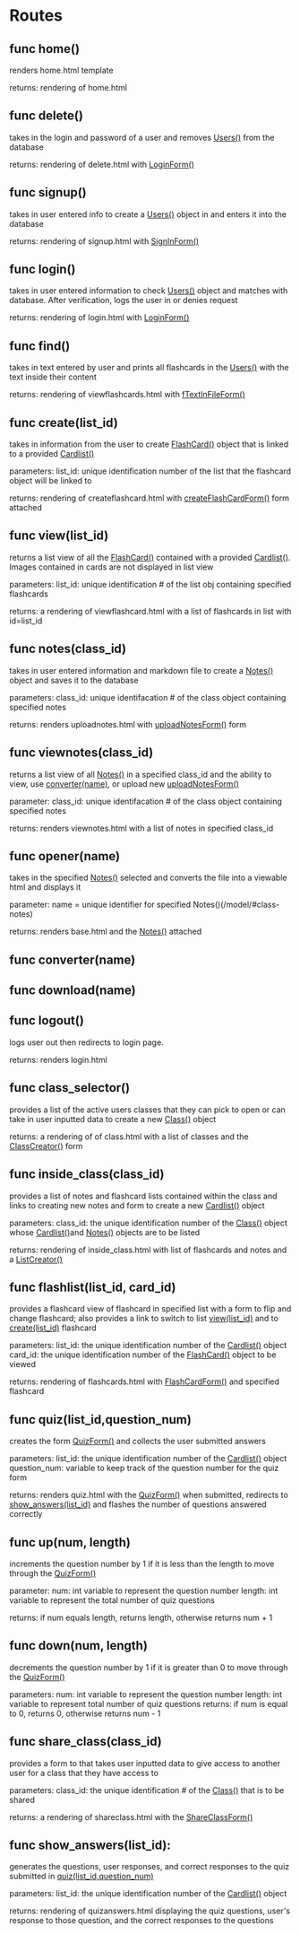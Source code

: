 # Routes

## func home()

renders home.html template
	
returns:
	rendering of home.html

## func delete()

takes in the login and password of a user and removes [Users()](/model/#class-user) from the database

returns: 
        rendering of delete.html with [LoginForm()](/forms/#class-loginform) <br>

## func signup()

takes in user entered info to create a [Users()](/model/#class-user) object in and enters it into the database
	
returns: rendering of signup.html with [SignInForm()](/forms/#class-signinform) <br>

## func login()

takes in user entered information to check [Users()](/model/#class-user) object and matches with database. After verification, logs the user in or denies request

returns: rendering of login.html with [LoginForm()](/forms/#class-loginform)

## func find()

takes in text entered by user and prints all flashcards in the [Users()](/model/#class-class) with the text inside their content

returns:
        rendering of viewflashcards.html with [fTextInFileForm()](/forms/#class-ftextinfileform) <br>   

## func create(list_id)

takes in information from the user to create [FlashCard()](/model/#class-flashcard) object that is linked to a provided [Cardlist()](/model/#class-cardlist)
	
parameters:
		list_id: unique identification number of the list that the flashcard object will be linked to
			
returns:
		rendering of createflashcard.html with [createFlashCardForm()](/forms/#class-createflashcardform) form attached

## func view(list_id)

returns a list view of all the  [FlashCard()](/model/#class-flashcard) contained with a provided [Cardlist()](/model/#class-cardlist). Images contained in cards are not displayed in list view
	
parameters:
		list_id: unique identification # of the list obj containing specified flashcards
			
returns:
		a rendering of viewflashcard.html with a list of flashcards in list with id=list_id

## func notes(class_id)

takes in user entered information and markdown file to create a [Notes()](/models/#class-notes) object and saves it to the database

parameters:
		class_id: unique identifacation # of the class object containing specified notes

returns: renders uploadnotes.html with [uploadNotesForm()](/forms/#class-uploadNotesForm) form 


## func viewnotes(class_id)

returns a list view of all [Notes()](/model/#class-notes) in a specified class_id and the ability to view, use [converter(name)](/routes/#func-convertername), or upload new [uploadNotesForm()](/forms/#class-uploadNotesForm)

parameter:
		class_id: unique identifacation # of the class object containing specified notes

returns: renders viewnotes.html with a list of notes in specified class_id

## func opener(name)

takes in the specified [Notes()](/model/#class-notes) selected and converts the file into a viewable html and displays it

parameter:
		name = unique identifier for specified Notes()(/model/#class-notes)

returns: renders base.html and the [Notes()](/model/#class-notes) attached

## func converter(name)

## func download(name)

## func logout()

logs user out then redirects to login page.

returns: renders login.html 

## func class_selector()

provides a list of the active users classes that they can pick to open or can take in user inputted data to create a new [Class()](/model/#class-class) object
	
returns:
        a rendering of of class.html with a list of classes and the [ClassCreator()](/forms/#class-classcreators) form

## func inside_class(class_id)

provides a list of notes and flashcard lists contained within the class and links to creating new notes and form to create a new [Cardlist()](/model/#class-cardlist) object

parameters:
		class_id: the unique identification number of the [Class()](/model/#class-class) object whose [Cardlist()](/model/#class-cardlist)and [Notes()](/model/#class-notes)  objects are to be listed
		
returns:
		rendering of inside_class.html with list of flashcards and notes and a [ListCreator()](/forms/#class-listcreator)


## func flashlist(list_id, card_id)

provides a flashcard view of flashcard in specified list with a form to flip and change flashcard; also provides a link to switch to list [view(list_id)](/routes/#func-viewlist_id) and to [create(list_id)](/routes/#func-createlist_id) flashcard

parameters:
		list_id: the unique identification number of the [Cardlist()](/model/#class-cardlist) object 
		card_id: the unique identification number of the [FlashCard()](/model/#class-flashcard) object to be viewed
		
returns:
		rendering of flashcards.html with [FlashCardForm()](/forms/#class-flashcardform) and specified flashcard

## func quiz(list_id,question_num)

creates the form [QuizForm()](/forms/#class-quizform) and collects the user submitted answers

parameters:
        list_id: the unique identification number of the [Cardlist()](/model/#class-cardlist) object
        question_num: variable to keep track of the question number for the quiz form

returns: 
        renders quiz.html with the [QuizForm()](/forms/#class-quizform)
        when submitted, redirects to [show_answers(list_id)](/routes/#func-show_answerslist_id) and flashes the number of questions answered correctly

## func up(num, length)
increments the question number by 1 if it is less than the length to move through the [QuizForm()](/forms/#class-quizform)

parameter:
        num: int variable to represent the question number
        length: int variable to represent the total number of quiz questions

returns:
        if num equals length, returns length, otherwise returns num + 1

## func down(num, length)
decrements the question number by 1 if it is greater than 0 to move through the [QuizForm()](/forms/#class-quizform)

parameters:
        num: int variable to represent the question number
        length: int variable to represent total number of quiz questions
returns: 
        if num is equal to 0, returns 0, otherwise returns num - 1

## func share_class(class_id)

provides a form to that takes user inputted data to give access to another user for a class that they have access to 

parameters:
		class_id: the unique identification # of the [Class()](/model/#class-class) that is to be shared 
		
returns: 
		a rendering of shareclass.html with the [ShareClassForm()](/forms/#class-shareclassform)

## func show_answers(list_id):

generates the questions, user responses, and correct responses to the quiz submitted in [quiz(list_id,question_num)](/routes/#func-quizlist_idquestion_num)

parameters:
        list_id: the unique identification number of the [Cardlist()](/model/#class-cardlist) object

returns:
        rendering of quizanswers.html displaying the quiz questions, user's response to those question, and the correct responses to the questions
